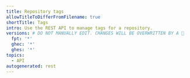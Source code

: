 ```yaml
---
title: Repository tags
allowTitleToDifferFromFilename: true
shortTitle: Tags
intro: Use the REST API to manage tags for a repository.
versions: # DO NOT MANUALLY EDIT. CHANGES WILL BE OVERWRITTEN BY A 🤖
  fpt: '*'
  ghec: '*'
  ghes: '*'
topics:
  - API
autogenerated: rest
---
```




<!-- Content after this section is automatically generated -->
